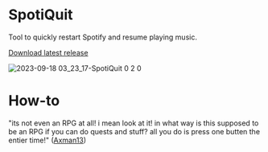 # SpotiQuit
Tool to quickly restart Spotify and resume playing music. 

[Download latest release](https://github.com/Alsweider/SpotiQuit/releases/latest)

![2023-09-18 03_23_17-SpotiQuit 0 2 0](https://github.com/Alsweider/SpotiQuit/assets/30653982/5aea5184-0ecf-4b59-8eac-115ab34f8366)


# How-to

"its not even an RPG at all! i mean look at it! in what way is this supposed to be an RPG if you can do quests and stuff? all you do is press one butten the entier time!" ([Axman13](https://youtu.be/4Z2Z23SAFVA))
